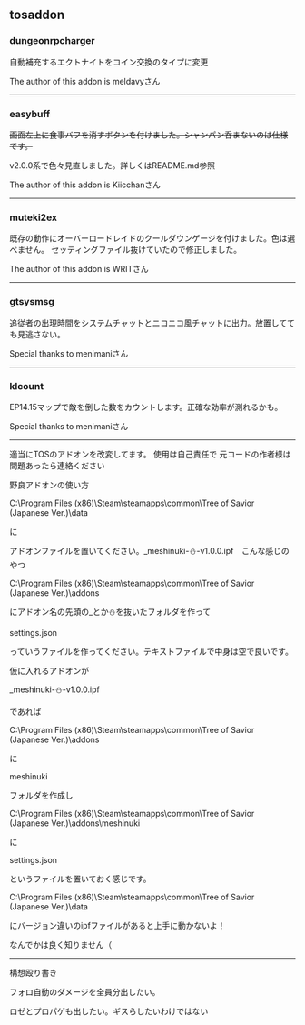 ## tosaddon

### dungeonrpcharger

自動補充するエクトナイトをコイン交換のタイプに変更

The author of this addon is meldavyさん

----

### easybuff

~~画面左上に食事バフを消すボタンを付けました。シャンパン呑まないのは仕様です。~~

v2.0.0系で色々見直しました。詳しくはREADME.md参照

The author of this addon is Kiicchanさん

----

### muteki2ex

既存の動作にオーバーロードレイドのクールダウンゲージを付けました。色は選べません。
セッティングファイル抜けていたので修正しました。

The author of this addon is WRITさん

----

### gtsysmsg

追従者の出現時間をシステムチャットとニコニコ風チャットに出力。放置してても見逃さない。

Special thanks to menimaniさん

----

### klcount

EP14.15マップで敵を倒した数をカウントします。正確な効率が測れるかも。

Special thanks to menimaniさん

----

適当にTOSのアドオンを改変してます。
使用は自己責任で
元コードの作者様は問題あったら連絡ください

野良アドオンの使い方

C:\Program Files (x86)\Steam\steamapps\common\Tree of Savior (Japanese Ver.)\data

に

アドオンファイルを置いてください。_meshinuki-⛄-v1.0.0.ipf　こんな感じのやつ

C:\Program Files (x86)\Steam\steamapps\common\Tree of Savior (Japanese Ver.)\addons

にアドオン名の先頭の_とか⛄を抜いたフォルダを作って

settings.json

っていうファイルを作ってください。テキストファイルで中身は空で良いです。

仮に入れるアドオンが

_meshinuki-⛄-v1.0.0.ipf

であれば

C:\Program Files (x86)\Steam\steamapps\common\Tree of Savior (Japanese Ver.)\addons

に

meshinuki

フォルダを作成し

C:\Program Files (x86)\Steam\steamapps\common\Tree of Savior (Japanese Ver.)\addons\meshinuki

に

settings.json

というファイルを置いておく感じです。

C:\Program Files (x86)\Steam\steamapps\common\Tree of Savior (Japanese Ver.)\data

にバージョン違いのipfファイルがあると上手に動かないよ！

なんでかは良く知りません（

----

構想殴り書き

フォロ自動のダメージを全員分出したい。

ロゼとプロパゲも出したい。ギスらしたいわけではない
